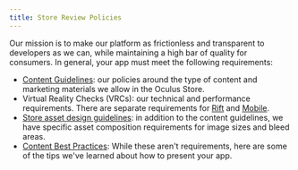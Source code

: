 ```yaml
---
title: Store Review Policies
---
```


Our mission is to make our platform as frictionless and transparent to developers as we can, while maintaining a high bar of quality for consumers. In general, your app must meet the following requirements:



* [Content Guidelines](https://developer.oculus.com/distribute/latest/concepts/publish-content-guidelines/): our policies around the type of content and marketing materials we allow in the Oculus Store.
* Virtual Reality Checks (VRCs): our technical and performance requirements. There are separate requirements for [Rift](https://developer.oculus.com/distribute/latest/concepts/publish-rift-app-submission/) and [Mobile](https://developer.oculus.com/distribute/latest/concepts/publish-mobile-req/).
* [Store asset design guidelines](https://scontent-sjc3-1.xx.fbcdn.net/v/t39.2365-6/10000000_2007708799495262_8508290021072044032_n.pdf?_nc_cat=111&amp;oh=5a41a1fd066453853ad1ee4880be6e93&amp;oe=5C5CF91A): in addition to the content guidelines, we have specific asset composition requirements for image sizes and bleed areas.
* [Content Best Practices](https://developer.oculus.com/distribute/latest/concepts/publish-content-bp/): While these aren't requirements, here are some of the tips we've learned about how to present your app.



